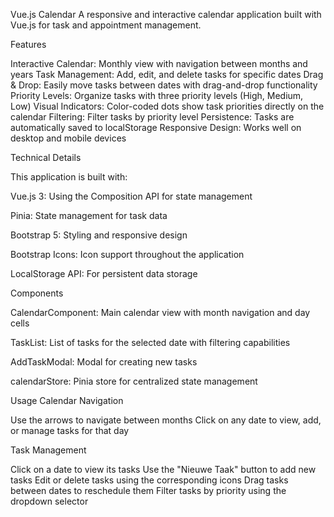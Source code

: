 Vue.js Calendar
A responsive and interactive calendar application built with Vue.js for task and appointment management.

Features

Interactive Calendar: Monthly view with navigation between months and years
Task Management: Add, edit, and delete tasks for specific dates
Drag & Drop: Easily move tasks between dates with drag-and-drop functionality
Priority Levels: Organize tasks with three priority levels (High, Medium, Low)
Visual Indicators: Color-coded dots show task priorities directly on the calendar
Filtering: Filter tasks by priority level
Persistence: Tasks are automatically saved to localStorage
Responsive Design: Works well on desktop and mobile devices

Technical Details

This application is built with:

Vue.js 3: Using the Composition API for state management

Pinia: State management for task data

Bootstrap 5: Styling and responsive design

Bootstrap Icons: Icon support throughout the application

LocalStorage API: For persistent data storage

Components

CalendarComponent: Main calendar view with month navigation and day cells

TaskList: List of tasks for the selected date with filtering capabilities

AddTaskModal: Modal for creating new tasks

calendarStore: Pinia store for centralized state management

Usage
Calendar Navigation

Use the arrows to navigate between months
Click on any date to view, add, or manage tasks for that day

Task Management

Click on a date to view its tasks
Use the "Nieuwe Taak" button to add new tasks
Edit or delete tasks using the corresponding icons
Drag tasks between dates to reschedule them
Filter tasks by priority using the dropdown selector

